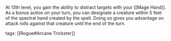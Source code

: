 At 13th level, you gain the ability to distract targets with your [[Mage Hand]]. As a bonus action on your turn, you can designate a creature within 5 feet of the spectral hand created by the spell. Doing so gives you advantage on attack rolls against that creature until the end of the turn.

tags: [[Rogue#Arcane Trickster]]